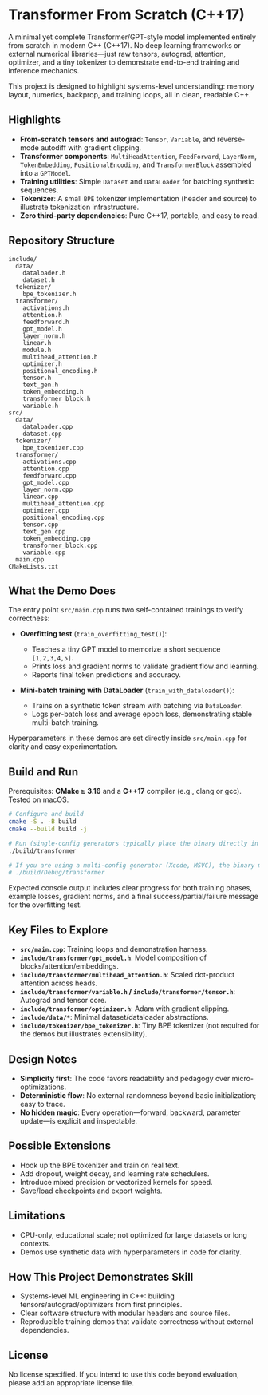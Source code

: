 # Transformer From Scratch (C++17)

A minimal yet complete Transformer/GPT-style model implemented entirely from scratch in modern C++ (C++17). No deep learning frameworks or external numerical libraries—just raw tensors, autograd, attention, optimizer, and a tiny tokenizer to demonstrate end-to-end training and inference mechanics.

This project is designed to highlight systems-level understanding: memory layout, numerics, backprop, and training loops, all in clean, readable C++.


## Highlights
- **From-scratch tensors and autograd**: `Tensor`, `Variable`, and reverse-mode autodiff with gradient clipping.
- **Transformer components**: `MultiHeadAttention`, `FeedForward`, `LayerNorm`, `TokenEmbedding`, `PositionalEncoding`, and `TransformerBlock` assembled into a `GPTModel`.
- **Training utilities**: Simple `Dataset` and `DataLoader` for batching synthetic sequences.
- **Tokenizer**: A small `BPE` tokenizer implementation (header and source) to illustrate tokenization infrastructure.
- **Zero third‑party dependencies**: Pure C++17, portable, and easy to read.


## Repository Structure
```
include/
  data/
    dataloader.h
    dataset.h
  tokenizer/
    bpe_tokenizer.h
  transformer/
    activations.h
    attention.h
    feedforward.h
    gpt_model.h
    layer_norm.h
    linear.h
    module.h
    multihead_attention.h
    optimizer.h
    positional_encoding.h
    tensor.h
    text_gen.h
    token_embedding.h
    transformer_block.h
    variable.h
src/
  data/
    dataloader.cpp
    dataset.cpp
  tokenizer/
    bpe_tokenizer.cpp
  transformer/
    activations.cpp
    attention.cpp
    feedforward.cpp
    gpt_model.cpp
    layer_norm.cpp
    linear.cpp
    multihead_attention.cpp
    optimizer.cpp
    positional_encoding.cpp
    tensor.cpp
    text_gen.cpp
    token_embedding.cpp
    transformer_block.cpp
    variable.cpp
  main.cpp
CMakeLists.txt
```


## What the Demo Does
The entry point `src/main.cpp` runs two self-contained trainings to verify correctness:

- **Overfitting test** (`train_overfitting_test()`):
  - Teaches a tiny GPT model to memorize a short sequence `[1,2,3,4,5]`.
  - Prints loss and gradient norms to validate gradient flow and learning.
  - Reports final token predictions and accuracy.

- **Mini-batch training with DataLoader** (`train_with_dataloader()`):
  - Trains on a synthetic token stream with batching via `DataLoader`.
  - Logs per-batch loss and average epoch loss, demonstrating stable multi-batch training.

Hyperparameters in these demos are set directly inside `src/main.cpp` for clarity and easy experimentation.


## Build and Run
Prerequisites: **CMake ≥ 3.16** and a **C++17** compiler (e.g., clang or gcc). Tested on macOS.

```bash
# Configure and build
cmake -S . -B build
cmake --build build -j

# Run (single-config generators typically place the binary directly in build/)
./build/transformer

# If you are using a multi-config generator (Xcode, MSVC), the binary may be under a config dir, e.g.:
# ./build/Debug/transformer
```

Expected console output includes clear progress for both training phases, example losses, gradient norms, and a final success/partial/failure message for the overfitting test.


## Key Files to Explore
- **`src/main.cpp`**: Training loops and demonstration harness.
- **`include/transformer/gpt_model.h`**: Model composition of blocks/attention/embeddings.
- **`include/transformer/multihead_attention.h`**: Scaled dot-product attention across heads.
- **`include/transformer/variable.h` / `include/transformer/tensor.h`**: Autograd and tensor core.
- **`include/transformer/optimizer.h`**: Adam with gradient clipping.
- **`include/data/*`**: Minimal dataset/dataloader abstractions.
- **`include/tokenizer/bpe_tokenizer.h`**: Tiny BPE tokenizer (not required for the demos but illustrates extensibility).


## Design Notes
- **Simplicity first**: The code favors readability and pedagogy over micro-optimizations.
- **Deterministic flow**: No external randomness beyond basic initialization; easy to trace.
- **No hidden magic**: Every operation—forward, backward, parameter update—is explicit and inspectable.


## Possible Extensions
- Hook up the BPE tokenizer and train on real text.
- Add dropout, weight decay, and learning rate schedulers.
- Introduce mixed precision or vectorized kernels for speed.
- Save/load checkpoints and export weights.


## Limitations
- CPU-only, educational scale; not optimized for large datasets or long contexts.
- Demos use synthetic data with hyperparameters in code for clarity.


## How This Project Demonstrates Skill
- Systems-level ML engineering in C++: building tensors/autograd/optimizers from first principles.
- Clear software structure with modular headers and source files.
- Reproducible training demos that validate correctness without external dependencies.


## License
No license specified. If you intend to use this code beyond evaluation, please add an appropriate license file.
